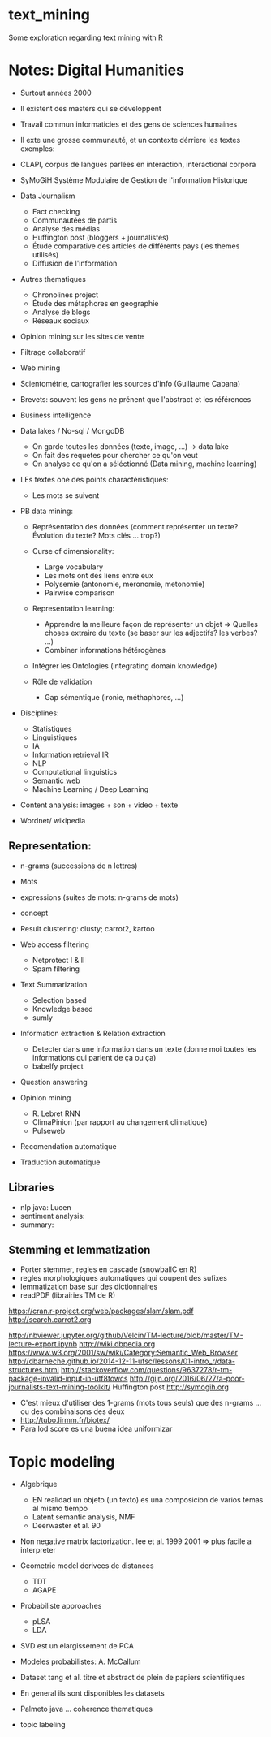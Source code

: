 # text_mining
Some exploration regarding text mining with R
# Notes: Digital Humanities 
+ Surtout années 2000
+ Il existent des masters qui se développent
+ Travail commun informaticies et des gens de sciences humaines
+ Il exte une grosse communauté, et un contexte dérriere les textes
exemples:

+ CLAPI, corpus de langues parlées en interaction, interactional corpora
+ SyMoGiH Système Modulaire de Gestion de l'information Historique
+ Data Journalism
    + Fact checking
    + Communautées de partis
    + Analyse des médias
    + Huffington post (bloggers + journalistes)
    + Étude comparative des articles de différents pays (les themes utilisés)
    + Diffusion de l'information
+ Autres thematiques
    + Chronolines project
    + Étude des métaphores en geographie
    + Analyse de blogs
    + Réseaux sociaux
+ Opinion mining sur les sites de vente
+ Filtrage collaboratif
+ Web mining
+ Scientométrie, cartografier les sources d'info (Guillaume Cabana)
+ Brevets: souvent les gens ne prénent que l'abstract et les références
+ Business intelligence
+ Data lakes / No-sql / MongoDB
    + On garde toutes les données (texte, image, ...) -> data lake
    + On fait des requetes pour chercher ce qu'on veut
    + On analyse ce qu'on a séléctionné (Data mining, machine learning)
+ LEs textes one des points charactéristiques:
    + Les mots se suivent
+ PB data mining:
    + Représentation des données (comment représenter un texte? Évolution du texte? Mots clés ... trop?)
    + Curse of dimensionality:
        + Large vocabulary
        + Les mots ont des liens entre eux
        + Polysemie (antonomie, meronomie, metonomie)
        + Pairwise comparison
        
    + Representation learning: 
        + Apprendre la meilleure façon de représenter un objet => Quelles choses extraire du texte (se baser sur les adjectifs? les verbes? ...)
        + Combiner informations hétérogènes
    + Intégrer les Ontologies (integrating domain knowledge)
    + Rôle de validation
        + Gap sémentique (ironie, méthaphores, ...)
        
+ Disciplines:
    + Statistiques
    + Linguistiques
    + IA
    + Information retrieval IR
    + NLP
    + Computational linguistics
    + [Semantic web](http://wiki.dbpedia.org)
    + Machine Learning / Deep Learning
    
+ Content analysis: images + son + video + texte
+ Wordnet/ wikipedia


## Representation:
+ n-grams (successions de n lettres)
+ Mots
+ expressions (suites de mots: n-grams de mots)
+ concept
+ Result clustering: clusty; carrot2, kartoo

+ Web access filtering
    + Netprotect I & II
    + Spam filtering
+ Text Summarization
    + Selection based
    + Knowledge based
    + sumly
+ Information extraction & Relation extraction
    + Detecter dans une information dans un texte (donne moi toutes les informations qui parlent de ça ou ça)
    + babelfy project
+ Question answering
+ Opinion mining
    + R. Lebret RNN
    + ClimaPinion (par rapport au changement climatique)
    + Pulseweb
+ Recomendation automatique
+ Traduction automatique

## Libraries
+ nlp java: Lucen
+ sentiment analysis: 
+ summary: 

## Stemming et lemmatization
+ Porter stemmer, regles en cascade (snowballC en R)
+ regles morphologiques automatiques qui coupent des sufixes
+ lemmatization base sur des dictionnaires
+ readPDF (librairies TM de R)



https://cran.r-project.org/web/packages/slam/slam.pdf
http://search.carrot2.org

http://nbviewer.jupyter.org/github/Velcin/TM-lecture/blob/master/TM-lecture-export.ipynb
http://wiki.dbpedia.org
https://www.w3.org/2001/sw/wiki/Category:Semantic_Web_Browser
http://dbarneche.github.io/2014-12-11-ufsc/lessons/01-intro_r/data-structures.html
http://stackoverflow.com/questions/9637278/r-tm-package-invalid-input-in-utf8towcs
http://gijn.org/2016/06/27/a-poor-journalists-text-mining-toolkit/
Huffington post
http://symogih.org


+ C'est mieux d'utiliser des 1-grams (mots tous seuls) que des n-grams ... ou des combinaisons des deux
+ http://tubo.lirmm.fr/biotex/
+ Para lod score es una buena idea uniformizar

# Topic modeling
+ Algebrique
	+ EN realidad un objeto (un texto) es una composicion de varios temas al mismo tiempo
	+ Latent semantic analysis, NMF
	+ Deerwaster et al. 90
+ Non negative matrix factorization. lee et al. 1999 2001 => plus facile a interpreter
+ Geometric model derivees de distances
	+ TDT
	+ AGAPE
+  Probabiliste approaches
	+ pLSA
	+ LDA

+ SVD est un elargissement de PCA
+ Modeles probabilistes: A. McCallum
+ Dataset tang et al. titre et abstract de plein de papiers scientifiques
+ En general ils sont disponibles les datasets
+ Palmeto java ... coherence thematiques
+ topic labeling